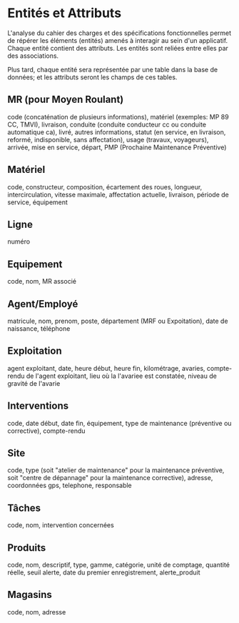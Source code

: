 # Entités et Attributs

L'analyse du cahier des charges et des spécifications fonctionnelles permet de répérer les éléments (entités) amenés à interagir au sein d'un applicatif.
Chaque entité contient des attributs. Les entités sont reliées entre elles par des associations.

Plus tard, chaque entité sera représentée par une table dans la base de données; et les attributs seront les champs de ces tables.

<!--Ce tutoriel de IBM contient des informations détaillées sur le modèle relationnel: 
[data-modeling](https://www.ibm.com/fr-fr/topics/data-modeling)-->

## MR (pour Moyen Roulant)
code (concaténation de plusieurs informations), matériel (exemples: MP 89 CC, TMVI), livraison, conduite (conduite conducteur cc ou conduite automatique ca), livré, autres informations, statut (en service, en livraison, reformé, indisponible, sans affectation), usage (travaux, voyageurs), arrivée, mise en service, départ, PMP (Prochaine Maintenance Préventive)

## Matériel
code, constructeur, composition, écartement des roues, longueur, intercirculation, vitesse maximale, affectation actuelle, livraison, période de service, équipement

## Ligne
numéro

## Equipement
code, nom, MR associé

## Agent/Employé
matricule, nom, prenom, poste, département (MRF ou Expoitation), date de naissance, téléphone

## Exploitation
agent exploitant, date, heure début, heure fin, kilométrage, avaries, compte-rendu de l'agent exploitant, lieu où la l'avariee est constatée, niveau de gravité de l'avarie

## Interventions
code, date début, date fin, équipement, type de maintenance (préventive ou corrective), compte-rendu

## Site
code, type (soit "atelier de maintenance" pour la maintenance préventive, soit "centre de dépannage" pour la maintenance corrective), adresse, coordonnées gps, telephone, responsable

## Tâches
code, nom, intervention concernées

## Produits
code, nom, descriptif, type, gamme, catégorie, unité de comptage, quantité réelle, seuil alerte, date du premier enregistrement, alerte_produit

## Magasins
code, nom, adresse
